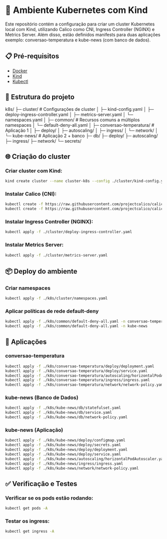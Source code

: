 # **🚀 Ambiente Kubernetes com Kind**

Este repositório contém a configuração para criar um cluster Kubernetes local com Kind, utilizando Calico como CNI, Ingress Controller (NGINX) e Metrics Server.
Além disso, estão definidos manifests para duas aplicações exemplo: conversao-temperatura e kube-news (com banco de dados).

## **📋 Pré-requisitos**

- [Docker](https://docs.docker.com/get-docker/)
- [Kind](https://kind.sigs.k8s.io/)
- [Kubectl](https://kubernetes.io/docs/tasks/tools/)

## **📂 Estrutura do projeto**

k8s/
├─ cluster/                     # Configurações de cluster
│  ├─ kind-config.yaml
│  ├─ deploy-ingress-controller.yaml
│  ├─ metrics-server.yaml
│  └─ namespaces.yaml
│
├─ common/                      # Recursos comuns a múltiplos namespaces
│  └─ default-deny-all.yaml
│
├─ conversao-temperatura/       # Aplicação 1
│  ├─ deploy/
│  ├─ autoscaling/
│  ├─ ingress/
│  └─ network/
│
└─ kube-news/                   # Aplicação 2 + banco
   ├─ db/
   ├─ deploy/
   ├─ autoscaling/
   ├─ ingress/
   ├─ network/
   └─ secrets/

## **🌐 Criação do cluster**

### Criar cluster com Kind:
```bash
kind create cluster --name cluster-k8s --config ./cluster/kind-config.yaml
```

### Instalar Calico (CNI):
```bash
kubectl create -f https://raw.githubusercontent.com/projectcalico/calico/v3.27.3/manifests/tigera-operator.yaml
kubectl create -f https://raw.githubusercontent.com/projectcalico/calico/v3.27.3/manifests/custom-resources.yaml
```

### Instalar Ingress Controller (NGINX):
```bash
kubectl apply -f ./cluster/deploy-ingress-controller.yaml
```

### Instalar Metrics Server:
```bash
kubectl apply -f ./cluster/metrics-server.yaml
```

## **📦 Deploy do ambiente**

### Criar namespaces
```bash
kubectl apply -f ./k8s/cluster/namespaces.yaml
```

### Aplicar políticas de rede default-deny
```bash
kubectl apply -f ./k8s/common/default-deny-all.yaml -n conversao-temperatura
kubectl apply -f ./k8s/common/default-deny-all.yaml -n kube-news
```

## **🧩 Aplicações**

### conversao-temperatura
```bash
kubectl apply -f ./k8s/conversao-temperatura/deploy/deployment.yaml
kubectl apply -f ./k8s/conversao-temperatura/deploy/service.yaml
kubectl apply -f ./k8s/conversao-temperatura/autoscaling/horizontalPodAutoscaler.yaml
kubectl apply -f ./k8s/conversao-temperatura/ingress/ingress.yaml
kubectl apply -f ./k8s/conversao-temperatura/network/network-policy.yaml
```

### kube-news (Banco de Dados)
```bash
kubectl apply -f ./k8s/kube-news/db/statefulset.yaml
kubectl apply -f ./k8s/kube-news/db/service.yaml
kubectl apply -f ./k8s/kube-news/db/network-policy.yaml
```

### kube-news (Aplicação)
```bash
kubectl apply -f ./k8s/kube-news/deploy/configmap.yaml
kubectl apply -f ./k8s/kube-news/deploy/secrets.yaml
kubectl apply -f ./k8s/kube-news/deploy/deployment.yaml
kubectl apply -f ./k8s/kube-news/deploy/service.yaml
kubectl apply -f ./k8s/kube-news/autoscaling/horizontalPodAutoscaler.yaml
kubectl apply -f ./k8s/kube-news/ingress/ingress.yaml
kubectl apply -f ./k8s/kube-news/network/network-policy.yaml
```

## ✅ Verificação e Testes

### Verificar se os pods estão rodando:
```bash
kubectl get pods -A
```

### Testar os ingress:
```bash
kubectl get ingress -A
```

